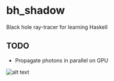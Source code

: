 bh_shadow
=========

Black hole ray-tracer for learning Haskell

## TODO
* Propagate photons in parallel on GPU

![alt text](https://github.com/michaeloriordan/bh_shadow_haskell/shadow.gif)
